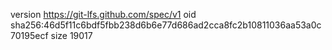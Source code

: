 version https://git-lfs.github.com/spec/v1
oid sha256:46d5f11c6bdf5fbb238d6b6e77d686ad2cca8fc2b10811036aa53a0c70195ecf
size 19017
